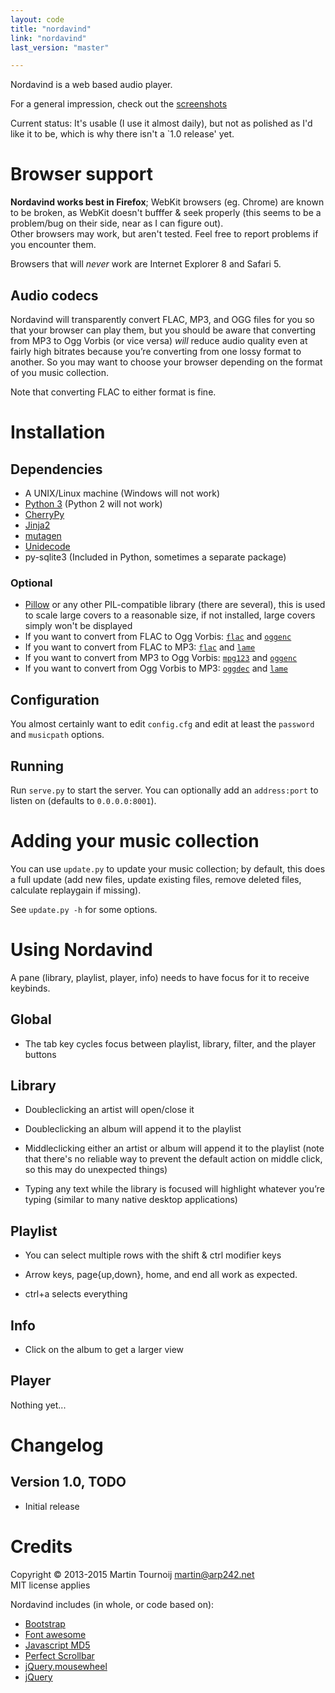 ```yaml
---
layout: code
title: "nordavind"
link: "nordavind"
last_version: "master"

---
```


Nordavind is a web based audio player.

For a general impression, check out the [screenshots](https://bitbucket.org/Carpetsmoker/nordavind/wiki/Home)

Current status: It's usable (I use it almost daily), but not as polished as I'd
like it to be, which is why there isn't a `1.0 release' yet.


Browser support
===============
**Nordavind works best in Firefox**; WebKit browsers (eg. Chrome) are known to
be broken, as WebKit doesn't bufffer & seek properly (this seems to be a
problem/bug on their side, near as I can figure out).  
Other browsers may work, but aren't tested. Feel free to report problems if you
encounter them.

Browsers that will *never* work are Internet Explorer 8 and Safari 5.


Audio codecs
------------
Nordavind will transparently convert FLAC, MP3, and OGG files for you so that
your browser can play them, but you should be aware that converting from MP3 to
Ogg Vorbis (or vice versa) *will* reduce audio quality even at fairly high
bitrates because you’re converting from one lossy format to another. So you
may want to choose your browser depending on the format of you music collection.

Note that converting FLAC to either format is fine.


Installation
============

Dependencies
------------
- A UNIX/Linux machine (Windows will not work)
- [Python 3](http://python.org/) (Python 2 will not work)
- [CherryPy](http://www.cherrypy.org/)
- [Jinja2](http://jinja.pocoo.org/docs/)
- [mutagen](https://pypi.python.org/pypi/mutagen)
- [Unidecode](https://pypi.python.org/pypi/Unidecode)
- py-sqlite3 (Included in Python, sometimes a separate package)


### Optional
- [Pillow](https://github.com/python-imaging/Pillow) or any other PIL-compatible
  library (there are several), this is used to scale large covers to a
  reasonable size, if not installed, large covers simply won't be displayed
- If you want to convert from FLAC to Ogg Vorbis: [`flac`][flac] and [`oggenc`][vorbis]
- If you want to convert from FLAC to MP3: [`flac`][flac] and [`lame`][lame]
- If you want to convert from MP3 to Ogg Vorbis: [`mpg123`][mpg123] and [`oggenc`][vorbis]
- If you want to convert from Ogg Vorbis to MP3: [`oggdec`][vorbis] and [`lame`][lame]

[flac]: http://xiph.org/flac/
[vorbis]: http://www.vorbis.com/
[mpg123]: http://mpg123.org/
[lame]: http://lame.sourceforge.net/


Configuration
-------------
You almost certainly want to edit `config.cfg` and edit at least the `password`
and `musicpath` options.


Running
-------
Run `serve.py` to start the server. You can optionally add an `address:port`
to listen on (defaults to `0.0.0.0:8001`).


Adding your music collection
============================
You can use `update.py` to update your music collection; by default, this does a
full update (add new files, update existing files, remove deleted files,
calculate replaygain if missing).

See `update.py -h` for some options.


Using Nordavind
===============
A pane (library, playlist, player, info) needs to have focus for it to receive
keybinds.


Global
------
- The tab key cycles focus between playlist, library, filter, and the player
  buttons


Library
-------
- Doubleclicking an artist will open/close it

- Doubleclicking an album will append it to the playlist

- Middleclicking either an artist or album will append it to the playlist (note
  that there's no reliable way to prevent the default action on middle click, so
  this may do unexpected things)

- Typing any text while the library is focused will highlight whatever you’re
  typing (similar to many native desktop applications)


Playlist
--------
- You can select multiple rows with the shift & ctrl modifier keys

- Arrow keys, page{up,down}, home, and end all work as expected.

- ctrl+a selects everything


Info
----
- Click on the album to get a larger view


Player
------
Nothing yet...


Changelog
=========

Version 1.0, TODO
-----------------
- Initial release


Credits
=======
Copyright © 2013-2015 Martin Tournoij <martin@arp242.net>  
MIT license applies

Nordavind includes (in whole, or code based on):

- [Bootstrap](http://getbootstrap.com/)
- [Font awesome](http://fortawesome.github.io/Font-Awesome/)
- [Javascript MD5](http://pajhome.org.uk/crypt/md5/md5.html)
- [Perfect Scrollbar](http://github.com/noraesae/perfect-scrollbar)
- [jQuery.mousewheel](https://github.com/brandonaaron/jquery-mousewheel)
- [jQuery](http://jquery.com/)
